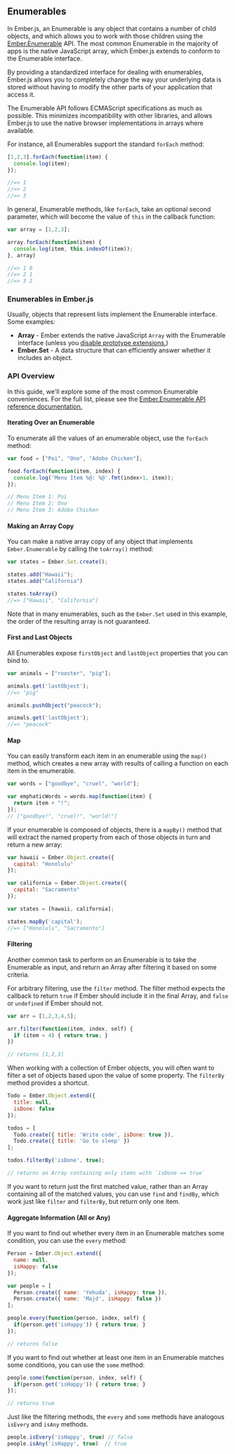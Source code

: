 ## Enumerables

In Ember.js, an Enumerable is any object that contains a number of child
objects, and which allows you to work with those children using the
[Ember.Enumerable](http://emberjs.com/api/classes/Ember.Enumerable.html) API. The most common
Enumerable in the majority of apps is the native JavaScript array, which
Ember.js extends to conform to the Enumerable interface.

By providing a standardized interface for dealing with enumerables,
Ember.js allows you to completely change the way your underlying data is
stored without having to modify the other parts of your application that
access it.

The Enumerable API follows ECMAScript specifications as much as
possible. This minimizes incompatibility with other libraries, and
allows Ember.js to use the native browser implementations in arrays
where available.

For instance, all Enumerables support the standard `forEach` method:

```javascript
[1,2,3].forEach(function(item) {
  console.log(item);
});

//=> 1
//=> 2
//=> 3
```

In general, Enumerable methods, like `forEach`, take an optional second
parameter, which will become the value of `this` in the callback
function:

```javascript
var array = [1,2,3];

array.forEach(function(item) {
  console.log(item, this.indexOf(item));
}, array)

//=> 1 0
//=> 2 1
//=> 3 2
```

### Enumerables in Ember.js

Usually, objects that represent lists implement the Enumerable interface. Some examples:

 * **Array** - Ember extends the native JavaScript `Array` with the
   Enumerable interface (unless you [disable prototype
   extensions.](../../configuring-ember/disabling-prototype-extensions/))
 * **Ember.Set** - A data structure that can efficiently answer whether it
   includes an object.

### API Overview

In this guide, we'll explore some of the most common Enumerable
conveniences. For the full list, please see the [Ember.Enumerable API
reference documentation.](http://emberjs.com/api/classes/Ember.Enumerable.html)

#### Iterating Over an Enumerable

To enumerate all the values of an enumerable object, use the `forEach` method:

```javascript
var food = ["Poi", "Ono", "Adobo Chicken"];

food.forEach(function(item, index) {
  console.log('Menu Item %@: %@'.fmt(index+1, item));
});

// Menu Item 1: Poi
// Menu Item 2: Ono
// Menu Item 3: Adobo Chicken
```

#### Making an Array Copy

You can make a native array copy of any object that implements
`Ember.Enumerable` by calling the `toArray()` method:

```javascript
var states = Ember.Set.create();

states.add("Hawaii");
states.add("California")

states.toArray()
//=> ["Hawaii", "California"]
```

Note that in many enumerables, such as the `Ember.Set` used in this
example, the order of the resulting array is not guaranteed.

#### First and Last Objects

All Enumerables expose `firstObject` and `lastObject` properties
that you can bind to.

```javascript
var animals = ["rooster", "pig"];

animals.get('lastObject');
//=> "pig"

animals.pushObject("peacock");

animals.get('lastObject');
//=> "peacock"
```

#### Map

You can easily transform each item in an enumerable using the
`map()` method, which creates a new array with results of calling a
function on each item in the enumerable.

```javascript
var words = ["goodbye", "cruel", "world"];

var emphaticWords = words.map(function(item) {
  return item + "!";
});
// ["goodbye!", "cruel!", "world!"]
```

If your enumerable is composed of objects, there is a `mapBy()`
method that will extract the named property from each of those objects
in turn and return a new array:

```javascript
var hawaii = Ember.Object.create({
  capital: "Honolulu"
});

var california = Ember.Object.create({
  capital: "Sacramento"
});

var states = [hawaii, california];

states.mapBy('capital');
//=> ["Honolulu", "Sacramento"]
```

#### Filtering

Another common task to perform on an Enumerable is to take the
Enumerable as input, and return an Array after filtering it based on
some criteria.

For arbitrary filtering, use the `filter` method.  The filter method
expects the callback to return `true` if Ember should include it in the
final Array, and `false` or `undefined` if Ember should not.

```javascript
var arr = [1,2,3,4,5];

arr.filter(function(item, index, self) {
  if (item < 4) { return true; }
})

// returns [1,2,3]
```

When working with a collection of Ember objects, you will often want to filter a set of objects based upon the value of some property. The `filterBy` method provides a shortcut.

```javascript
Todo = Ember.Object.extend({
  title: null,
  isDone: false
});

todos = [
  Todo.create({ title: 'Write code', isDone: true }),
  Todo.create({ title: 'Go to sleep' })
];

todos.filterBy('isDone', true);

// returns an Array containing only items with `isDone == true`
```

If you want to return just the first matched value, rather than an Array containing all of the matched values, you can use `find` and `findBy`, which work just like `filter` and `filterBy`, but return only one item.

#### Aggregate Information (All or Any)

If you want to find out whether every item in an Enumerable matches some condition, you can use the `every` method:

```javascript
Person = Ember.Object.extend({
  name: null,
  isHappy: false
});

var people = [
  Person.create({ name: 'Yehuda', isHappy: true }),
  Person.create({ name: 'Majd', isHappy: false })
];

people.every(function(person, index, self) {
  if(person.get('isHappy')) { return true; }
});

// returns false
```

If you want to find out whether at least one item in an Enumerable matches some conditions, you can use the `some` method:

```javascript
people.some(function(person, index, self) {
  if(person.get('isHappy')) { return true; }
});

// returns true
```

Just like the filtering methods, the `every` and `some` methods have analogous `isEvery` and `isAny` methods.

```javascript
people.isEvery('isHappy', true) // false
people.isAny('isHappy', true)  // true
```
